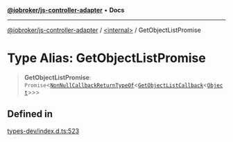 [**@iobroker/js-controller-adapter**](../../README.md) • **Docs**

***

[@iobroker/js-controller-adapter](../../globals.md) / [\<internal\>](../README.md) / GetObjectListPromise

# Type Alias: GetObjectListPromise

> **GetObjectListPromise**: `Promise`\<[`NonNullCallbackReturnTypeOf`](NonNullCallbackReturnTypeOf.md)\<[`GetObjectListCallback`](GetObjectListCallback.md)\<[`Object`](Object.md)\>\>\>

## Defined in

[types-dev/index.d.ts:523](https://github.com/ioBroker/ioBroker.js-controller/blob/1e3f92f91943b544535e021f5e14acf9ed5c82e5/packages/types-dev/index.d.ts#L523)
